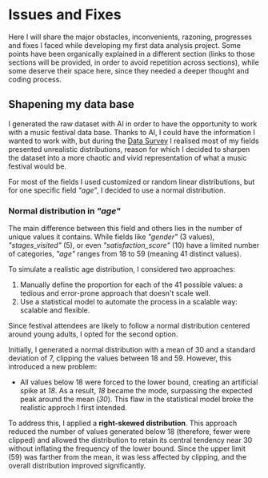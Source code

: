 # Issues and Fixes

Here I will share the major obstacles, inconvenients, razoning, progresses and fixes I faced while developing my first data analysis project. Some points have been organically explained in a different section (links to those sections will be provided, in order to avoid repetition across sections), while some deserve their space here, since they needed a deeper thought and coding process.

## Shapening my data base

I generated the raw dataset with AI in order to have the opportunity to work with a music festival data base. Thanks to AI, I could have the information I wanted to work with, but during the [Data Survey](https://github.com/Donnie-McGee/Festival-Purchase-Behavior-Analysis/blob/main/1.-%20Data%20Survey/Data%20Survey.ipynb) I realised most of my fields presented unrealistic distributions, reason for which I decided to sharpen the dataset into a more chaotic and vivid representation of what a music festival would be.

For most of the fields I used customized or random linear distributions, but for one specific field *"age*", I decided to use a normal distribution.

### Normal distribution in *"age"*

The main difference between this field and others lies in the number of unique values it contains. While fields like *"gender"* (3 values), *"stages_visited"* (5), or even *"satisfaction_score"* (10) have a limited number of categories, *"age"* ranges from 18 to 59 (meaning 41 distinct values).

To simulate a realistic age distribution, I considered two approaches:

1. Manually define the proportion for each of the 41 possible values: a tedious and error-prone approach that doesn't scale well.
2. Use a statistical model to automate the process in a scalable way: scalable and flexible.

Since festival attendees are likely to follow a normal distribution centered around young adults, I opted for the second option.

Initially, I generated a normal distribution with a mean of 30 and a standard deviation of 7, clipping the values between 18 and 59. However, this introduced a new problem:  

- All values below 18 were forced to the lower bound, creating an artificial spike at *18*. As a result, *18* became the mode, surpassing the expected peak around the mean (*30*). This flaw in the statistical model broke the realistic approch I first intended.

To address this, I applied a **right-skewed distribution**. This approach reduced the number of values generated below 18 (therefore, fewer were clipped) and allowed the distribution to retain its central tendency near 30 without inflating the frequency of the lower bound. Since the upper limit (59) was farther from the mean, it was less affected by clipping, and the overall distribution improved significantly.